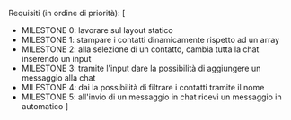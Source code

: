 Requisiti (in ordine di priorità):
[
  - MILESTONE 0: lavorare sul layout statico 
​
  - MILESTONE 1: stampare i contatti dinamicamente rispetto ad un array
​
  - MILESTONE 2: alla selezione di un contatto, cambia tutta la chat inserendo un input
​
  - MILESTONE 3: tramite l'input dare la possibilità di aggiungere un messaggio alla chat
​
  - MILESTONE 4: dai la possibilità di filtrare i contatti tramite il nome
​
  - MILESTONE 5: all'invio di un messaggio in chat ricevi un messaggio in automatico
]